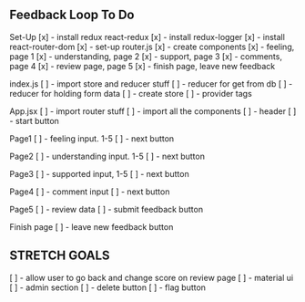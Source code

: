 ## Feedback Loop To Do ##

Set-Up
[x] - install redux react-redux
[x] - install redux-logger
[x] - install react-router-dom
[x] - set-up router.js
[x] - create components
    [x] - feeling, page 1
    [x] - understanding, page 2
    [x] - support, page 3
    [x] - comments, page 4
    [x] - review page, page 5
    [x] - finish page, leave new feedback


index.js
[ ] - import store and reducer stuff 
[ ] - reducer for get from db
[ ] - reducer for holding form data
[ ] - create store
[ ] - provider tags

App.jsx
[ ] - import router stuff
[ ] - import all the components
[ ] - header
[ ] - start button

Page1
[ ] - feeling input. 1-5
[ ] - next button

Page2
[ ] - understanding input. 1-5
[ ] - next button

Page3
[ ] - supported input, 1-5
[ ] - next button

Page4
[ ] - comment input
[ ] - next button

Page5
[ ] - review data
[ ] - submit feedback button

Finish page
[ ] - leave new feedback button

## STRETCH GOALS ##

[ ] - allow user to go back and change score on review page
[ ] - material ui
[ ] - admin section
    [ ] - delete button
    [ ] - flag button
